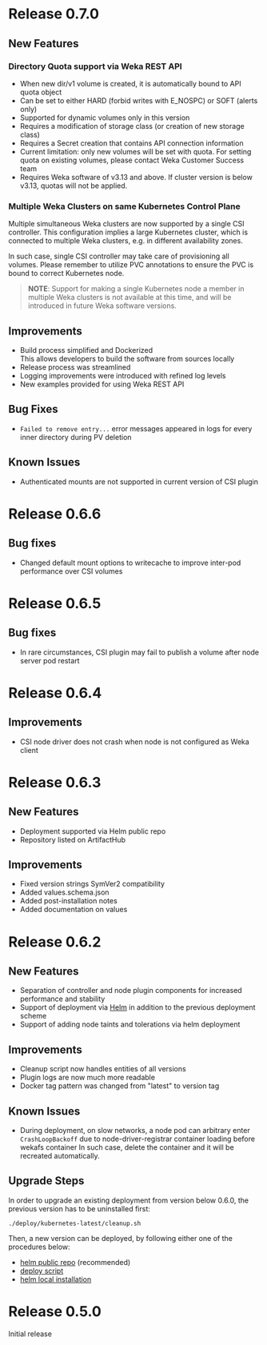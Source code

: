 # Release 0.7.0
## New Features
### Directory Quota support via Weka REST API
- When new dir/v1 volume is created, it is automatically bound to API quota object
- Can be set to either HARD (forbid writes with E_NOSPC) or SOFT (alerts only)
- Supported for dynamic volumes only in this version
- Requires a modification of storage class (or creation of new storage class)
- Requires a Secret creation that contains API connection information
- Current limitation: only new volumes will be set with quota. For setting quota on existing volumes, please contact Weka Customer Success team
- Requires Weka software of v3.13 and above. If cluster version is below v3.13, quotas will not be applied.

### Multiple Weka Clusters on same Kubernetes Control Plane
Multiple simultaneous Weka clusters are now supported by a single CSI controller.
This configuration implies a large Kubernetes cluster, which is connected to multiple
Weka clusters, e.g. in different availability zones. 

In such case, single CSI controller may take care of provisioning all volumes.
Please remember to utilize PVC annotations to ensure the PVC is bound to correct Kubernetes node.
>**NOTE**: Support for making a single Kubernetes node a member in multiple Weka clusters
> is not available at this time, and will be introduced in future Weka software versions.

## Improvements
- Build process simplified and Dockerized  
  This allows developers to build the software from sources locally
- Release process was streamlined
- Logging improvements were introduced with refined log levels
- New examples provided for using Weka REST API

## Bug Fixes
- `Failed to remove entry...` error messages appeared in logs for every inner directory during PV deletion

## Known Issues
- Authenticated mounts are not supported in current version of CSI plugin

# Release 0.6.6
## Bug fixes
- Changed default mount options to writecache to improve inter-pod performance over CSI volumes

# Release 0.6.5
## Bug fixes
- In rare circumstances, CSI plugin may fail to publish a volume after node server pod restart

# Release 0.6.4
## Improvements
- CSI node driver does not crash when node is not configured as Weka client

# Release 0.6.3
## New Features
- Deployment supported via Helm public repo
- Repository listed on ArtifactHub

## Improvements
- Fixed version strings SymVer2 compatibility
- Added values.schema.json
- Added post-installation notes
- Added documentation on values

# Release 0.6.2
## New Features
- Separation of controller and node plugin components for increased performance and stability 
- Support of deployment via [Helm](https://helm.sh/) in addition to the previous deployment scheme
- Support of adding node taints and tolerations via helm deployment

## Improvements
- Cleanup script now handles entities of all versions
- Plugin logs are now much more readable
- Docker tag pattern was changed from "latest" to version tag

## Known Issues
- During deployment, on slow networks, a node pod can arbitrary enter `CrashLoopBackoff` 
due to node-driver-registrar container loading before wekafs container
In such case, delete the container and it will be recreated automatically.

## Upgrade Steps
In order to upgrade an existing deployment from version below 0.6.0, 
the previous version has to be uninstalled first: 
 
```
./deploy/kubernetes-latest/cleanup.sh
```

Then, a new version can be deployed, by following either one of the procedures below:
- [helm public repo](https://artifacthub.io/packages/helm/csi-wekafs/csi-wekafsplugin) (recommended)
- [deploy script](./README.md)
- [helm local installation](deploy/helm/csi-wekafsplugin/LOCAL.md)


# Release 0.5.0
Initial release